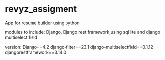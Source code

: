 # revyz_assigment
App for resume builder using python

modules to include:
Django, Django rest framework,using sql lite and django multiselect field


version:
Django==4.2
django-filter==23.1
django-multiselectfield==0.1.12
djangorestframework==3.14.0


